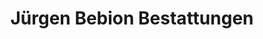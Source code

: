 ---
title: "Jürgen Bebion Bestattungen"
url: /magstadt/juergen-bebion-bestattungen/
shop: Bestattungen
---